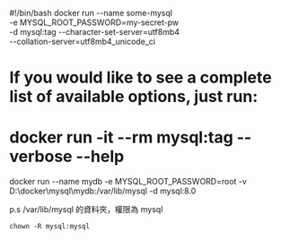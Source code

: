 #!/bin/bash
docker run --name some-mysql \
-e MYSQL_ROOT_PASSWORD=my-secret-pw \
-d mysql:tag --character-set-server=utf8mb4 \
--collation-server=utf8mb4_unicode_ci



# If you would like to see a complete list of available options, just run:
# docker run -it --rm mysql:tag --verbose --help

docker run --name mydb -e MYSQL_ROOT_PASSWORD=root -v D:\docker\mysql\mydb:/var/lib/mysql -d mysql:8.0

p.s /var/lib/mysql 的資料夾，權限為 mysql

```
chown -R mysql:mysql

```
